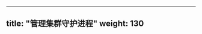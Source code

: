 <!--
---
title: "Manage Cluster Daemons"
weight: 130
---
-->

---
title: "管理集群守护进程"
weight: 130
---

